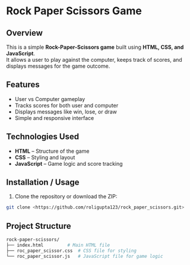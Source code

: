# Rock Paper Scissors Game

## Overview
This is a simple **Rock-Paper-Scissors game** built using **HTML, CSS, and JavaScript**.  
It allows a user to play against the computer, keeps track of scores, and displays messages for the game outcome.

## Features
- User vs Computer gameplay  
- Tracks scores for both user and computer  
- Displays messages like win, lose, or draw  
- Simple and responsive interface  

## Technologies Used
- **HTML** – Structure of the game  
- **CSS** – Styling and layout  
- **JavaScript** – Game logic and score tracking  

## Installation / Usage
1. Clone the repository or download the ZIP:  
```bash
git clone <https://github.com/roligupta123/rock_paper_scissors.git>
```

## Project Structure
```bash
rock-paper-scissors/
├── index.html         # Main HTML file
├── roc_paper_scissor.css  # CSS file for styling
└── roc_paper_scissor.js   # JavaScript file for game logic
```

